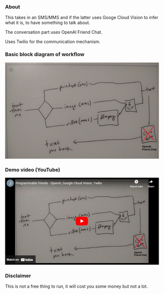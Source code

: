 ### About

This takes in an SMS/MMS and if the latter uses Googe Cloud Vision to infer what it is, to have something to talk about.

The conversation part uses OpenAI Friend Chat.

Uses Twilio for the communication mechanism.

### Basic block diagram of workflow

<img src="./plan.JPG" width="800"/>

### Demo video (YouTube)

<a href="https://www.youtube.com/watch?v=f8b1evPtohA">
  <img src="./demo.JPG"/>
</a>

### Disclaimer

This is not a free thing to run, it will cost you some money but not a lot.
